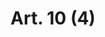 ---
title: "Art. 10 (4)"
draft: false
exceptions:
- info52b
memberstates:
- LU
score: 3
compensation:
- Compensated
remarks: |
 This exception applies insofar as the work has been lawfully made available to the public. Luxembourg law provides for fair compensation but no implementing regulation has been enacted so far in this respect. As a result, there is no private copying levy in practice.


link: "http://www.legilux.public.lu/leg/a/archives/2001/0050/2001A10421.html"
---